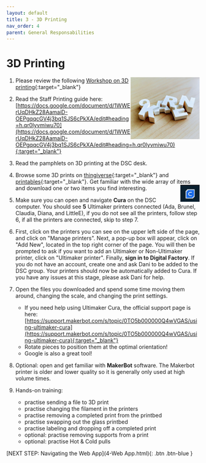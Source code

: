 ```yaml
---
layout: default
title: 3 - 3D Printing
nav_order: 4
parent: General Responsabilities
---
```

# 3D Printing

<img src="images/3-3Dkeychain.jpg" style="float:right;width:180px;" alt="keychain">

1. Please review the following [Workshop on 3D printing](https://uviclibraries.github.io/3d-design-print/){:target="_blank"} 

2. Read the Staff Printing guide here: [https://docs.google.com/document/d/1WWErUqDHkZ28AamaiD-OEPgqqcGV4j3bq1SJS6cPkXA/edit#heading=h.qr0lyvmiwu70](https://docs.google.com/document/d/1WWErUqDHkZ28AamaiD-OEPgqqcGV4j3bq1SJS6cPkXA/edit#heading=h.qr0lyvmiwu70){:target="_blank"} 

3. Read the pamphlets on 3D printing at the DSC desk.

4. Browse some 3D prints on [thingiverse](https://www.thingiverse.com/){:target="_blank"}  and [printables](https://www.printables.com/model){:target="_blank"}.  Get familiar with the wide array of items and download one or two items you find interesting.
    <img src="images/3-cura.png" style="float:right;width:50px;" alt="cura logo">

5. Make sure you can open and navigate **Cura** on the DSC computer. You should see **5** Ultimaker printers connected (Ada, Brunel, Claudia, Diana, and LittleE), if you do not see all the printers, follow step 6, if all the printers are connected, skip to step 7.
   
6. First, click on the printers you can see on the upper left side of the page, and click on "Manage printers". Next, a pop-up box will appear, click on "Add New", located in the top right corner of the page. You will then be prompted to ask if you want to add an Ultimaker or Non-Ultimaker printer, click on "Ultimaker printer". Finally, **sign in to Digital Factory**. If you do not have an account, create one and ask Dani to be added to the DSC group. Your printers should now be automatically added to Cura. If you have any issues at this stage, please ask Dani for help.

7. Open the files you downloaded and spend some time moving them around, changing the scale, and changing the print settings.
    - If you need help using Ultimaker Cura, the official support page is here: [https://support.makerbot.com/s/topic/0TO5b000000Q4wVGAS/using-ultimaker-cura](https://support.makerbot.com/s/topic/0TO5b000000Q4wVGAS/using-ultimaker-cura){:target="_blank"}
    - Rotate pieces to position them at the optimal orientation!
    - Google is also a great tool!

8. Optional: open and get familiar with **MakerBot** software. The Makerbot printer is older and lower quality so it is generally only used at high volume times.

9. Hands-on training: 
    - practise sending a file to 3D print
    - practise changing the filament in the printers
    - practise removing a completed print from the printbed
    - practise swapping out the glass printbed
    - practise labeling and dropping off a completed print
    - optional: practise removing supports from a print
    - optional: practise Hot & Cold pulls


[NEXT STEP: Navigating the Web App](4-Web App.html){: .btn .btn-blue }
